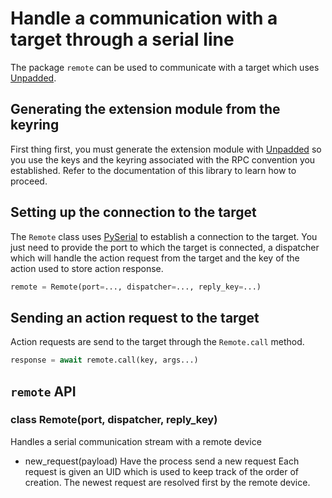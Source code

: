 # Handle a communication with a target through a serial line

The package `remote` can be used to communicate with a target which uses [Unpadded](https://github.com/StarQTius/Unpadded).

## Generating the extension module from the keyring

First thing first, you must generate the extension module with [Unpadded](https://github.com/StarQTius/Unpadded) so you use the keys and the keyring associated with the RPC convention you established. Refer to the documentation of this library to learn how to proceed.

## Setting up the connection to the target

The `Remote` class uses [PySerial](https://pyserial.readthedocs.io/en/latest/) to establish a connection to the target. You just need to provide the port to which the target is connected, a dispatcher which will handle the action request from the target and the key of the action used to store action response.

```python
remote = Remote(port=..., dispatcher=..., reply_key=...)
```

## Sending an action request to the target

Action requests are send to the target through the `Remote.call` method.

```python
response = await remote.call(key, args...)
```

## `remote` API


### **class** Remote(port, dispatcher, reply_key)
Handles a serial communication stream with a remote device



* new_request(payload)
Have the process send a new request
Each request is given an UID which is used to keep track of the order of creation. The newest request are resolved first by the remote device.
